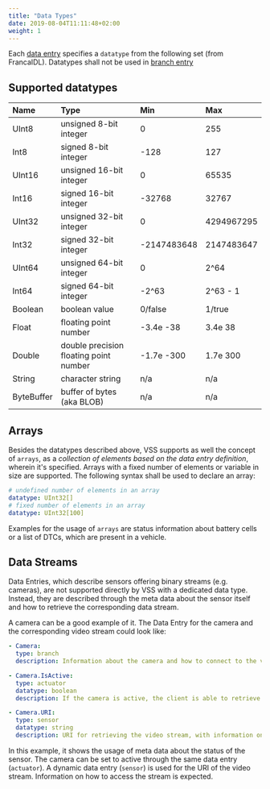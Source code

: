```yaml
---
title: "Data Types"
date: 2019-08-04T11:11:48+02:00
weight: 1
---
```


Each [data entry](/vehicle_signal_specification/rule_set/data_entry) specifies a ```datatype``` from the following set (from FrancaIDL). Datatypes shall not be used in [branch entry](/vehicle_signal_specification/rule_set/branches)

## Supported datatypes

Name       | Type                       | Min  | Max
:----------|:---------------------------|:-----|:---
UInt8      | unsigned 8-bit integer     | 0    | 255
Int8       | signed 8-bit integer       | -128 | 127
UInt16     | unsigned 16-bit integer    |  0   | 65535
Int16      | signed 16-bit integer      | -32768 | 32767
UInt32     | unsigned 32-bit integer    | 0 | 4294967295
Int32      | signed 32-bit integer      | -2147483648 | 2147483647
UInt64     | unsigned 64-bit integer    | 0    | 2^64
Int64      | signed 64-bit integer      | -2^63 | 2^63 - 1
Boolean    | boolean value              | 0/false | 1/true
Float      | floating point number      | -3.4e -38 | 3.4e 38
Double     | double precision floating point number | -1.7e -300 | 1.7e 300
String     | character string           | n/a  | n/a
ByteBuffer | buffer of bytes (aka BLOB) | n/a | n/a


## Arrays

Besides the datatypes described above, VSS supports as well the concept of
`arrays`, as a *collection of elements based on the data entry
definition*, wherein it's specified. Arrays with a fixed number of elements
or variable in size are supported. The following syntax shall be used to declare an array:

```YAML
# undefined number of elements in an array
datatype: UInt32[]
# fixed number of elements in an array
datatype: UInt32[100]
```

Examples for the usage of `arrays` are status information about battery cells or a list of DTCs, which are present in a
vehicle.



## Data Streams

Data Entries, which describe sensors offering binary streams
(e.g. cameras), are not supported directly by VSS with a
dedicated data type. Instead, they are described through the
meta data about the sensor itself and how to retrieve the
corresponding data stream.

A camera can be a good example of it. The Data Entry for the camera
and the corresponding video stream could look like:

```YAML
- Camera:
  type: branch
  description: Information about the camera and how to connect to the video stream

- Camera.IsActive:
  type: actuator
  datatype: boolean
  description: If the camera is active, the client is able to retrieve the video stream

- Camera.URI:
  type: sensor
  datatype: string
  description: URI for retrieving the video stream, with information on how to access the stream (e.g. protocol,  data format, encoding, etc.)

```

In this example, it shows the usage of meta data about
the status of the sensor. The camera can be set to active through
the same data entry (`actuator`). A dynamic data entry (`sensor`)
is used for the URI of the video stream. Information on how to access
the stream is expected.
